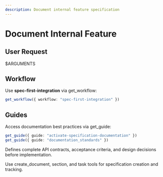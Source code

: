 ```yaml
---
description: Document internal feature specification
---
```


# Document Internal Feature

## User Request

$ARGUMENTS

## Workflow

Use **spec-first-integration** via get_workflow:
```typescript
get_workflow({ workflow: "spec-first-integration" })
```

## Guides

Access documentation best practices via get_guide:
```typescript
get_guide({ guide: "activate-specification-documentation" })
get_guide({ guide: "documentation_standards" })
```

Defines complete API contracts, acceptance criteria, and design decisions before implementation.

Use create_document, section, and task tools for specification creation and tracking.
